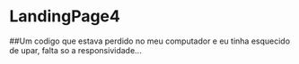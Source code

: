 # LandingPage4

##Um codigo que estava perdido no meu computador e eu tinha esquecido de upar, falta so a responsividade...
